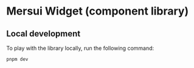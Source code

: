 # Mersui Widget (component library)

## Local development

To play with the library locally, run the following command:

```bash
pnpm dev
```

